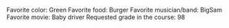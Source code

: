 Favorite color: Green
Favorite food: Burger
Favorite musician/band: BigSam
Favorite movie: Baby driver
Requested grade in the course: 98
